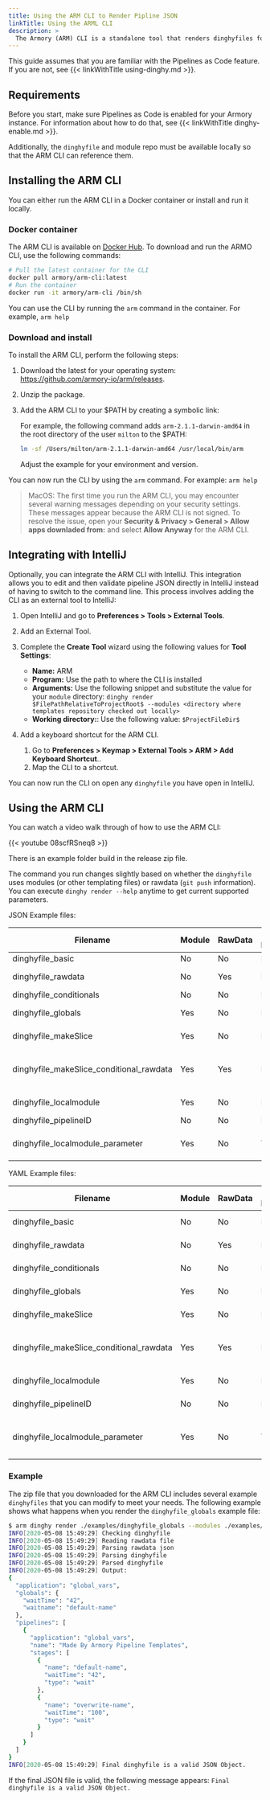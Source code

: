```yaml
---
title: Using the ARM CLI to Render Pipline JSON
linkTitle: Using the ARML CLI
description: >
  The Armory (ARM) CLI is a standalone tool that renders dinghyfiles for you to use with Armory's Pipelines as Code feature.
---
```


This guide assumes that you are familiar with the Pipelines as Code feature. If you are not, see {{< linkWithTitle using-dinghy.md >}}.

## Requirements

Before you start, make sure Pipelines as Code is enabled for your Armory instance. For information about how to do that, see {{< linkWithTitle dinghy-enable.md >}}. 

Additionally, the `dinghyfile` and module repo must be available locally so that the ARM CLI can reference them.

## Installing the ARM CLI

You can either run the ARM CLI in a Docker container or install and run it locally.

### Docker container

The ARM CLI is available on [Docker Hub](https://hub.docker.com/r/armory/arm-cli). To download and run the ARMO CLI, use the following commands:

```bash
# Pull the latest container for the CLI
docker pull armory/arm-cli:latest
# Run the container
docker run -it armory/arm-cli /bin/sh
``` 

You can use the CLI by running the `arm` command in the container. For example, `arm help`

### Download and install

To install the ARM CLI, perform the following steps:

1. Download the latest for your operating system: https://github.com/armory-io/arm/releases.
2. Unzip the package.
3. Add the ARM CLI to your $PATH by creating a symbolic link:
   
   For example, the following command adds `arm-2.1.1-darwin-amd64` in the root directory of the user `milton` to the $PATH:
   
   ```bash
   ln -sf /Users/milton/arm-2.1.1-darwin-amd64 /usr/local/bin/arm
   ```

   Adjust the example for your environment and version.

You can now run the CLI by using the `arm` command. For example: `arm help`

> MacOS: The first time you run the ARM CLI, you may encounter several warning messages depending on your security settings. These messages appear because the ARM CLI is not signed. To resolve the issue, open your **Security & Privacy > General > Allow apps downladed from:** and select **Allow Anyway** for the ARM CLI.


## Integrating with IntelliJ

Optionally, you can integrate the ARM CLI with IntelliJ. This integration allows you to edit and then validate pipeline JSON directly in IntelliJ instead of having to switch to the command line. This process involves adding the CLI as an external tool to IntelliJ:

1. Open IntelliJ and go to **Preferences > Tools > External Tools**.
2. Add an External Tool.
3. Complete the **Create Tool** wizard using the following values for **Tool Settings**:
   
   - **Name:** ARM
   - **Program:** Use the path to where the CLI is installed
   - **Arguments:** Use the following snippet and substitute the value for your `module` directory: `dinghy render $FilePathRelativeToProjectRoot$ --modules <directory where templates repository checked out locally>`
   - **Working directory:**: Use the following value: `$ProjectFileDir$`

4. Add a keyboard shortcut for the ARM CLI.
   1. Go to **Preferences > Keymap > External Tools > ARM > Add Keyboard Shortcut**..
   2. Map the CLI to a shortcut.

You can now run the CLI on open any `dinghyfile` you have open in IntelliJ.

## Using the ARM CLI

You can watch a video walk through of how to use the ARM CLI:

{{< youtube 08scfRSneq8 >}}
<br>

There is an example folder build in the release zip file. 

The command you run changes slightly based on whether the `dinghyfile` uses modules (or other templating files) or rawdata (`git push` information). You can execute `dinghy render --help` anytime to get current supported parameters.

JSON Example files:

| Filename                                    | Module             | RawData            | Local Module       | Parameters                                                                                                                      |
|---------------------------------------------|--------------------|--------------------|--------------------|---------------------------------------------------------------------------------------------------------------------------------|
| dinghyfile_basic                            | No                | No                | No                | dinghy render ./examples/json/dinghyfile_basic                                                                                       |
| dinghyfile_rawdata                          | No                | Yes | No                | dinghy render ./examples/json/dinghyfile_rawdata --rawdata ./examples/RawData.json                                                   |
| dinghyfile_conditionals                     | No                | No                | No                | dinghy render ./examples/json/dinghyfile_conditionals                                                                                |
| dinghyfile_globals                          | Yes | No                | No                | dinghy render ./examples/json/dinghyfile_globals --modules ./examples/json/modules                                                        |
| dinghyfile_makeSlice                        | Yes | No                | No                | dinghy render ./examples/json/dinghyfile_makeSlice --modules ./examples/json/modules                                                      |
| dinghyfile_makeSlice_conditional_rawdata    | Yes | Yes | No                | dinghy render ./examples/json/dinghyfile_makeSlice_conditional_rawdata --modules ./examples/json/modules --rawdata ./examples/RawData.json|
| dinghyfile_localmodule                      | Yes | No                | No                | dinghy render ./examples/json/dinghyfile_localmodule --modules ./examples/json/modules                                                    |
| dinghyfile_pipelineID                       | No                | No                | No                | dinghy render ./examples/json/dinghyfile_pipelineID                                                                                  |
| dinghyfile_localmodule_parameter            | Yes | No                | Yes | dinghy render ./examples/json/dinghyfile_localmodule_parameter --modules ./examples/json/modules --local_modules ./                       |


YAML Example files:

| Filename                                    | Module             | RawData            | Local Module       | Parameters                                                                                                                      |
|---------------------------------------------|--------------------|--------------------|--------------------|---------------------------------------------------------------------------------------------------------------------------------|
| dinghyfile_basic                            | No                | No                | No                | dinghy render ./examples/yaml/dinghyfile_basic --type yaml                                                                                       |
| dinghyfile_rawdata                          | No                | Yes | No                | dinghy render ./examples/yaml/dinghyfile_rawdata --rawdata ./examples/RawData.json --type yaml                                                  |
| dinghyfile_conditionals                     | No                | No                | No                | dinghy render ./examples/yaml/dinghyfile_conditionals --type yaml                                                                               |
| dinghyfile_globals                          | Yes | No                | No                | dinghy render ./examples/yaml/dinghyfile_globals --modules ./examples/yaml/modules --type yaml                                                        |
| dinghyfile_makeSlice                        | Yes | No                | No                | dinghy render ./examples/yaml/dinghyfile_makeSlice --modules ./examples/yaml/modules --type yaml                                                      |
| dinghyfile_makeSlice_conditional_rawdata    | Yes | Yes | No                | dinghy render ./examples/yaml/dinghyfile_makeSlice_conditional_rawdata --modules ./examples/yaml/modules --rawdata ./examples/RawData.json --type yaml|
| dinghyfile_localmodule                      | Yes | No                | No                | dinghy render ./examples/yaml/dinghyfile_localmodule --modules ./examples/yaml/modules --type yaml                                                   |
| dinghyfile_pipelineID                       | No                | No                | No                | dinghy render ./examples/yaml/dinghyfile_pipelineID --type yaml                                                                                  |
| dinghyfile_localmodule_parameter            | Yes | No                | Yes | dinghy render ./examples/yaml/dinghyfile_localmodule_parameter --modules ./examples/yaml/modules --local_modules ./ --type yaml                       |


### Example

The zip file that you downloaded for the ARM CLI includes several example `dinghyfiles` that you can modify to meet your needs. The following example shows what happens when you render the `dinghyfile_globals` example file:

```bash
$ arm dinghy render ./examples/dinghyfile_globals --modules ./examples/modules --rawdata ./examples/RawData.json --output ./testing
INFO[2020-05-08 15:49:29] Checking dinghyfile                          
INFO[2020-05-08 15:49:29] Reading rawdata file                         
INFO[2020-05-08 15:49:29] Parsing rawdata json                         
INFO[2020-05-08 15:49:29] Parsing dinghyfile                           
INFO[2020-05-08 15:49:29] Parsed dinghyfile                            
INFO[2020-05-08 15:49:29] Output:                                      
{
  "application": "global_vars",
  "globals": {
    "waitTime": "42",
    "waitname": "default-name"
  },
  "pipelines": [
    {
      "application": "global_vars",
      "name": "Made By Armory Pipeline Templates",
      "stages": [
        {
          "name": "default-name",
          "waitTime": "42",
          "type": "wait"
        },
        {
          "name": "overwrite-name",
          "waitTime": "100",
          "type": "wait"
        }
      ]
    }
  ]
}
INFO[2020-05-08 15:49:29] Final dinghyfile is a valid JSON Object. 
```

If the final JSON file is valid, the following message appears: `Final dinghyfile is a valid JSON Object.`
